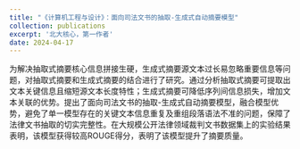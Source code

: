 ```yaml
---
title: "《计算机工程与设计》：面向司法文书的抽取-生成式自动摘要模型"
collection: publications
excerpt: '北大核心，第一作者'
date: 2024-04-17
---
```


为解决抽取式摘要核心信息拼接生硬，生成式摘要源文本过长易忽略重要信息等问题，对抽取式摘要和生成式摘要的结合进行了研究。通过分析抽取式摘要可提取出文本关键信息且缩短源文本长度特性；生成式摘要可降低序列间信息损失，增加文本关联的优势。提出了面向司法文书的抽取-生成式自动摘要模型，融合模型优势，避免了单一模型存在的关键文本信息重复及重组段落语法不准的问题，保障了法律文书抽取的切实完整性。在大规模公开法律领域裁判文书数据集上的实验结果表明，该模型获得较高ROUGE得分，表明了该模型提升了摘要质量。

